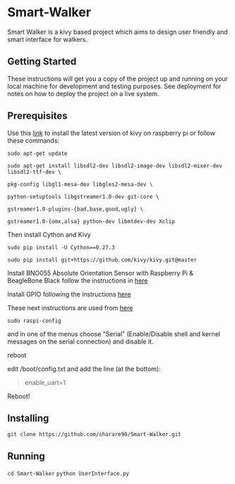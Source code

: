 # Smart-Walker
Smart Walker is a kivy based project which aims to design user friendly and smart interface for walkers.

## Getting Started
These instructions will get you a copy of the project up and running on your local machine 
for development and testing purposes. See deployment for notes on how to deploy the project on a live system.

## Prerequisites
Use this [link](https://kivy.org/docs/installation/installation-rpi.html) 
to install the latest version of kivy on raspberry pi or follow these commands:

`sudo apt-get update`

`sudo apt-get install libsdl2-dev libsdl2-image-dev libsdl2-mixer-dev libsdl2-ttf-dev \`

`pkg-config libgl1-mesa-dev libgles2-mesa-dev \`

`python-setuptools libgstreamer1.0-dev git-core \`

`gstreamer1.0-plugins-{bad,base,good,ugly} \`

`gstreamer1.0-{omx,alsa} python-dev libmtdev-dev Xclip`

Then install Cython and Kivy

`sudo pip install -U Cython==0.27.3`

`sudo pip install git+https://github.com/kivy/kivy.git@master`

Install BNO055 Absolute Orientation Sensor with Raspberry Pi & BeagleBone Black follow the instructions in 
[here](https://learn.adafruit.com/bno055-absolute-orientation-sensor-with-raspberry-pi-and-beaglebone-black/software)

Install GPIO following the instructions 
[here](http://raspberry.io/projects/view/reading-and-writing-from-gpio-ports-from-python/)

These next instructions are used from 
[here](https://github.com/mrichardson23/rpi-kivy-screen/blob/master/README.md)

`sudo raspi-config`

and in one of the menus choose "Serial" (Enable/Disable shell and kernel messages on the serial connection) and disable it.

reboot

edit /boot/config.txt and add the line (at the bottom):
> enable_uart=1

Reboot!

## Installing

`git clone https://github.com/sharare90/Smart-Walker.git`

## Running

`cd Smart-Walker`
`python UserInterface.py`
